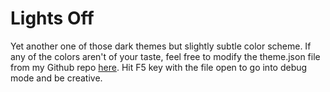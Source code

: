 # Lights Off

Yet another one of those dark themes but slightly subtle color scheme. If any of the colors aren't of your taste, feel free to modify the theme.json file from my Github repo [here](https://github.com/deusv0lt/lights-off-vscode-theme). Hit F5 key with the file open to go into debug mode and be creative.
